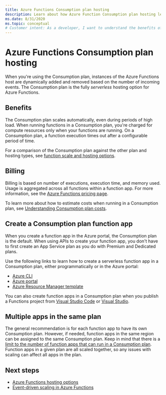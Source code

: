 ```yaml
---
title: Azure Functions Consumption plan hosting
description: Learn about how Azure Function Consumption plan hosting lets you run your code in an environment that scales dynamically, but you only pay for resources used during execution. 
ms.date: 8/31/2020
ms.topic: conceptual
# Customer intent: As a developer, I want to understand the benefits of using the Consumption plan so I can get the scalability benefits of Azure Functions without having to pay for resources I don't need.
---
```


# Azure Functions Consumption plan hosting

When you're using the Consumption plan, instances of the Azure Functions host are dynamically added and removed based on the number of incoming events. The Consumption plan is the fully <em>serverless</em> hosting option for Azure Functions.

## Benefits

The Consumption plan scales automatically, even during periods of high load. When running functions in a Consumption plan, you're charged for compute resources only when your functions are running. On a Consumption plan, a function execution times out after a configurable period of time.

For a comparison of the Consumption plan against the other plan and hosting types, see [function scale and hosting options](functions-scale.md).

## Billing

Billing is based on number of executions, execution time, and memory used. Usage is aggregated across all functions within a function app. For more information, see the [Azure Functions pricing page](https://azure.microsoft.com/pricing/details/functions/).

To learn more about how to estimate costs when running in a Consumption plan, see [Understanding Consumption plan costs](functions-consumption-costs.md).

## Create a Consumption plan function app

When you create a function app in the Azure portal, the Consumption plan is the default. When using APIs to create your function app, you don't have to first create an App Service plan as you do with Premium and Dedicated plans.

Use the following links to learn how to create a serverless function app in a Consumption plan, either programmatically or in the Azure portal:

+ [Azure CLI](./scripts/functions-cli-create-serverless.md)
+ [Azure portal](./functions-get-started.md)
+ [Azure Resource Manager template](functions-create-first-function-resource-manager.md)

You can also create function apps in a Consumption plan when you publish a Functions project from [Visual Studio Code](./create-first-function-vs-code-csharp.md#publish-the-project-to-azure) or [Visual Studio](functions-create-your-first-function-visual-studio.md#publish-the-project-to-azure).

## Multiple apps in the same plan

The general recommendation is for each function app to have its own Consumption plan. However, if needed, function apps in the same region can be assigned to the same Consumption plan. Keep in mind that there is a [limit to the number of function apps that can run in a Consumption plan](functions-scale.md#service-limits). Function apps in a given plan are all scaled together, so any issues with scaling can affect all apps in the plan.

## Next steps

+ [Azure Functions hosting options](functions-scale.md)
+ [Event-driven scaling in Azure Functions](event-driven-scaling.md)
